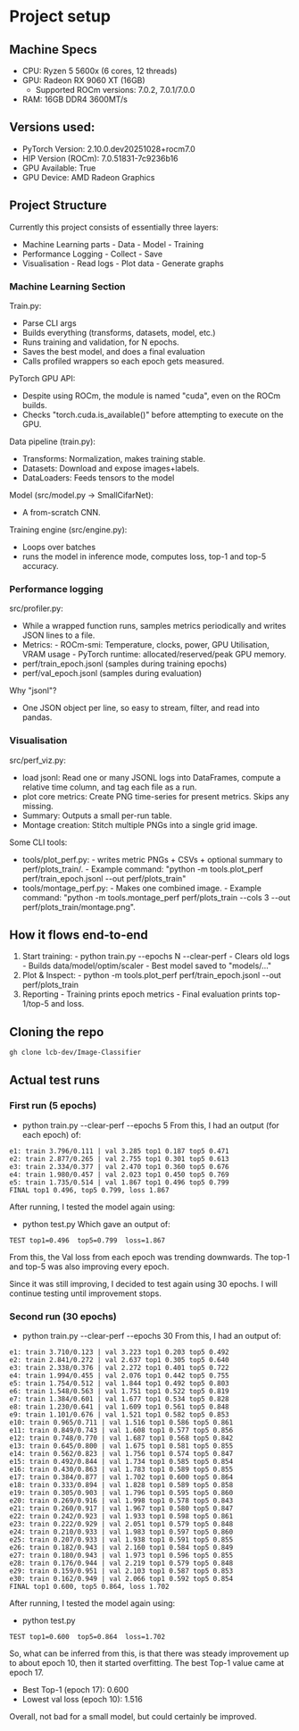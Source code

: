 # Project setup

## Machine Specs
- CPU: Ryzen 5 5600x (6 cores, 12 threads)
- GPU: Radeon RX 9060 XT (16GB)
    - Supported ROCm versions: 7.0.2, 7.0.1/7.0.0
- RAM: 16GB DDR4 3600MT/s

## Versions used:

- PyTorch Version:  2.10.0.dev20251028+rocm7.0
- HIP Version (ROCm):  7.0.51831-7c9236b16
- GPU Available:  True
- GPU Device:  AMD Radeon Graphics

## Project Structure
Currently this project consists of essentially three layers:
- Machine Learning parts
      - Data
      - Model
      - Training
- Performance Logging
      - Collect
      - Save
- Visualisation
      - Read logs
      - Plot data
      - Generate graphs

### Machine Learning Section
Train.py:
 - Parse CLI args
 - Builds everything (transforms, datasets, model, etc.)
 - Runs training and validation, for N epochs.
 - Saves the best model, and does a final evaluation
 - Calls profiled wrappers so each epoch gets measured.

PyTorch GPU API:
 - Despite using ROCm, the module is named "cuda", even on the ROCm builds.
 - Checks "torch.cuda.is_available()" before attempting to execute on the GPU.

Data pipeline (train.py):
 - Transforms: Normalization, makes training stable.
 - Datasets: Download and expose images+labels.
 - DataLoaders: Feeds tensors to the model

Model (src/model.py -> SmallCifarNet):
 - A from-scratch CNN.

Training engine (src/engine.py):
 - Loops over batches
 - runs the model in inference mode, computes loss, top-1 and top-5 accuracy.

### Performance logging
src/profiler.py:
 - While a wrapped function runs, samples metrics periodically and writes JSON lines to a file.
 - Metrics:
       - ROCm-smi: Temperature, clocks, power, GPU Utilisation, VRAM usage
       - PyTorch runtime: allocated/reserved/peak GPU memory.
 - perf/train_epoch.jsonl (samples during training epochs)
 - perf/val_epoch.jsonl (samples during evaluation)

Why "jsonl"?
 - One JSON object per line, so easy to stream, filter, and read into pandas.

### Visualisation
src/perf_viz.py:
 - load jsonl: Read one or many JSONL logs into DataFrames, compute a relative time column, and tag each file as a run.
 - plot core metrics: Create PNG time-series for present metrics. Skips any missing.
 - Summary: Outputs a small per-run table.
 - Montage creation: Stitch multiple PNGs into a single grid image.

Some CLI tools:
 - tools/plot_perf.py:
       - writes metric PNGs + CSVs + optional summary to perf/plots_train/.
       - Example command: "python -m tools.plot_perf perf/train_epoch.jsonl --out perf/plots_train"
 - tools/montage_perf.py:
       - Makes one combined image.
       - Example command: "python -m tools.montage_perf perf/plots_train --cols 3 --out perf/plots_train/montage.png".
   
## How it flows end-to-end
1. Start training:
       - python train.py --epochs N --clear-perf
       - Clears old logs
       - Builds data/model/optim/scaler
       - Best model saved to "models/..."
2. Plot & Inspect:
       - python -m tools.plot_perf perf/train_epoch.jsonl --out perf/plots_train
3. Reporting
       - Training prints epoch metrics
       - Final evaluation prints top-1/top-5 and loss.

## Cloning the repo
```bash
gh clone lcb-dev/Image-Classifier
```


## Actual test runs

### First run (5 epochs)
- python train.py --clear-perf --epochs 5
From this, I had an output (for each epoch) of:
```
e1: train 3.796/0.111 | val 3.285 top1 0.187 top5 0.471
e2: train 2.877/0.265 | val 2.755 top1 0.301 top5 0.613
e3: train 2.334/0.377 | val 2.470 top1 0.360 top5 0.676
e4: train 1.980/0.457 | val 2.023 top1 0.450 top5 0.769
e5: train 1.735/0.514 | val 1.867 top1 0.496 top5 0.799
FINAL top1 0.496, top5 0.799, loss 1.867
```

After running, I tested the model again using:
- python test.py
Which gave an output of:
```
TEST top1=0.496  top5=0.799  loss=1.867
```

From this, the Val loss from each epoch was trending downwards.
The top-1 and top-5 was also improving every epoch.

Since it was still improving, I decided to test again using 30 epochs. 
I will continue testing until improvement stops.

### Second run (30 epochs)
- python train.py --clear-perf --epochs 30
From this, I had an output of:
```
e1: train 3.710/0.123 | val 3.223 top1 0.203 top5 0.492
e2: train 2.841/0.272 | val 2.637 top1 0.305 top5 0.640
e3: train 2.338/0.376 | val 2.272 top1 0.401 top5 0.722
e4: train 1.994/0.455 | val 2.076 top1 0.442 top5 0.755
e5: train 1.754/0.512 | val 1.844 top1 0.492 top5 0.803
e6: train 1.548/0.563 | val 1.751 top1 0.522 top5 0.819
e7: train 1.384/0.601 | val 1.677 top1 0.534 top5 0.828
e8: train 1.230/0.641 | val 1.609 top1 0.561 top5 0.848
e9: train 1.101/0.676 | val 1.521 top1 0.582 top5 0.853
e10: train 0.965/0.711 | val 1.516 top1 0.586 top5 0.861
e11: train 0.849/0.743 | val 1.608 top1 0.577 top5 0.856
e12: train 0.748/0.770 | val 1.687 top1 0.568 top5 0.842
e13: train 0.645/0.800 | val 1.675 top1 0.581 top5 0.855
e14: train 0.562/0.823 | val 1.756 top1 0.574 top5 0.847
e15: train 0.492/0.844 | val 1.734 top1 0.585 top5 0.854
e16: train 0.430/0.863 | val 1.783 top1 0.589 top5 0.855
e17: train 0.384/0.877 | val 1.702 top1 0.600 top5 0.864
e18: train 0.333/0.894 | val 1.828 top1 0.589 top5 0.858
e19: train 0.305/0.903 | val 1.796 top1 0.595 top5 0.860
e20: train 0.269/0.916 | val 1.998 top1 0.578 top5 0.843
e21: train 0.260/0.917 | val 1.967 top1 0.580 top5 0.847
e22: train 0.242/0.923 | val 1.933 top1 0.598 top5 0.861
e23: train 0.222/0.929 | val 2.051 top1 0.579 top5 0.848
e24: train 0.210/0.933 | val 1.983 top1 0.597 top5 0.860
e25: train 0.207/0.933 | val 1.938 top1 0.591 top5 0.855
e26: train 0.182/0.943 | val 2.160 top1 0.584 top5 0.849
e27: train 0.180/0.943 | val 1.973 top1 0.596 top5 0.855
e28: train 0.176/0.944 | val 2.219 top1 0.579 top5 0.848
e29: train 0.159/0.951 | val 2.103 top1 0.587 top5 0.853
e30: train 0.162/0.949 | val 2.066 top1 0.592 top5 0.854
FINAL top1 0.600, top5 0.864, loss 1.702
```
After running, I tested the model again using:
- python test.py
```
TEST top1=0.600  top5=0.864  loss=1.702
```

So, what can be inferred from this, is that there was steady improvement up to about epoch 10, then it started overfitting.
The best Top-1 value came at epoch 17. 
- Best Top-1 (epoch 17): 0.600
- Lowest val loss (epoch 10): 1.516

Overall, not bad for a small model, but could certainly be improved.